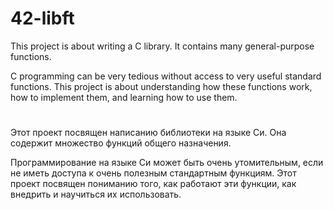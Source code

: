 # 42-libft

This project is about writing a C library. It contains many general-purpose functions.

C programming can be very tedious without access to very useful standard functions. This project is about understanding how these functions work, how to implement them, and learning how to use them.
<h1></h1>

Этот проект посвящен написанию библиотеки на языке Си.
Она содержит множество функций общего назначения.

Программирование на языке Си может быть очень утомительным, если не иметь доступа к очень полезным
стандартным функциям. Этот проект посвящен пониманию того, как работают эти функции,
как внедрить и научиться их использовать.
